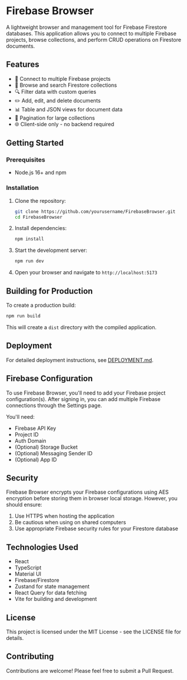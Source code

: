 # Firebase Browser

A lightweight browser and management tool for Firebase Firestore databases. This application allows you to connect to multiple Firebase projects, browse collections, and perform CRUD operations on Firestore documents.

## Features

- 🔐 Connect to multiple Firebase projects
- 📂 Browse and search Firestore collections
- 🔍 Filter data with custom queries
- ✏️ Add, edit, and delete documents
- 📊 Table and JSON views for document data
- 📄 Pagination for large collections
- 🌐 Client-side only - no backend required

## Getting Started

### Prerequisites

- Node.js 16+ and npm

### Installation

1. Clone the repository:
   ```bash
   git clone https://github.com/yourusername/FirebaseBrowser.git
   cd FirebaseBrowser
   ```

2. Install dependencies:
   ```bash
   npm install
   ```

3. Start the development server:
   ```bash
   npm run dev
   ```

4. Open your browser and navigate to `http://localhost:5173`

## Building for Production

To create a production build:

```bash
npm run build
```

This will create a `dist` directory with the compiled application.

## Deployment

For detailed deployment instructions, see [DEPLOYMENT.md](./DEPLOYMENT.md).

## Firebase Configuration

To use Firebase Browser, you'll need to add your Firebase project configuration(s). After signing in, you can add multiple Firebase connections through the Settings page.

You'll need:
- Firebase API Key
- Project ID
- Auth Domain
- (Optional) Storage Bucket
- (Optional) Messaging Sender ID
- (Optional) App ID

## Security

Firebase Browser encrypts your Firebase configurations using AES encryption before storing them in browser local storage. However, you should ensure:

1. Use HTTPS when hosting the application
2. Be cautious when using on shared computers
3. Use appropriate Firebase security rules for your Firestore database

## Technologies Used

- React
- TypeScript
- Material UI
- Firebase/Firestore
- Zustand for state management
- React Query for data fetching
- Vite for building and development

## License

This project is licensed under the MIT License - see the LICENSE file for details.

## Contributing

Contributions are welcome! Please feel free to submit a Pull Request. 